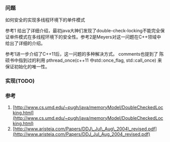 ### 问题

如何安全的实现多线程环境下的单件模式

参考1 给出了详细介绍，最初java大神们发现了double-check-locking不能完全保证单件模式在多线程环境下的安全性。参考2是Meyers对这一问题在C++领域中给出了详细的介绍。

参考1进一步介绍了C++11后，这一问题的多种解决方式。 comments也提到了 陈硕书中指到过的利用 pthread\_once\(c++11 中std::once\_flag, std::call\_once\) 来保证初始化的唯一性。



### 实现\(TODO\)





### 参考

1. [http://www.cs.umd.edu/~pugh/java/memoryModel/DoubleCheckedLocking.html](http://www.cs.umd.edu/~pugh/java/memoryModel/DoubleCheckedLocking.html)
2. [http://www.aristeia.com/Papers/DDJ\_Jul\_Aug\_2004\_revised.pdf](http://www.aristeia.com/Papers/DDJ_Jul_Aug_2004_revised.pdf)



